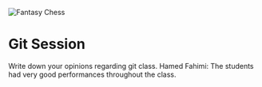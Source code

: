 ![Fantasy Chess](./A_2D_digital_illustration_titled_"Fantasy_Chess"_f.png)

# Git Session

Write down your opinions regarding git class.
Hamed Fahimi: The students had very good performances throughout the class.
